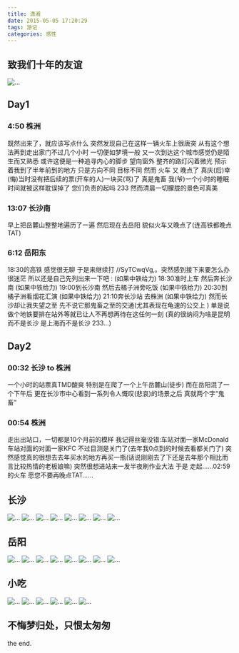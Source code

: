 ```yaml
---
title: 潇湘
date: 2015-05-05 17:20:29
tags: 游记
categories: 感性
---
```

## 致我们十年的友谊
![...](http://ww4.sinaimg.cn/mw690/005P1zB8gw1erx1c2l2h7j30vk0nojxf.jpg)

## Day1

### 4:50 株洲
既然出来了，就应该写点什么   突然发现自己在这样一辆火车上很唐突   从有这个想法再到走出家门不过几个小时  一切便如梦境一般  又一次到达这个城市感觉仍是陌生而又熟悉  或许这便是一种追寻内心的脚步  望向窗外  整齐的路灯闪着微光  预示着我到了半年前到的地方  只是方向不同  目标不同    然而   火车 又 晚点了   真庆(后)幸(悔)当时没有把后续的票(开车的人)一块买(骂)了   真是鬼畜   我(爷)一个小时的睡眠时间就被这样耽误掉了 您们负责的起吗  233   然而清晨一切朦胧的景色可真美

### 13:07 长沙南
早上把岳麓山整整地遍历了一遍  然后现在去岳阳  貌似火车又晚点了(连高铁都晚点TAT)

### 6:12 岳阳东
18:30的高铁  感觉很无聊 于是来继续打  //SyTCwqVg,。突然感到接下来要怎么办很迷茫  所以还是自己先列出来一下吧  :
(如果中铁给力) 18:30准时上车  然后奔长沙南
(如果中铁给力)  19:00到长沙南  然后去橘子洲旁吃饭
(如果中铁给力)  20:30到橘子洲看烟花汇演
(如果中铁给力) 21:10奔长沙站 去株洲
(如果中铁给力)  然而长沙却让我失望之至  先不说它那鬼畜之至的交通(尤其表现在龟速的公交上  ) 单是说做个地铁要排在站外等就已让人不再想再待在这任何一刻  (真的很纳闷为啥是昆明而不是长沙  是上海而不是长沙  233...)

## Day2

### 00:32 长沙 to 株洲
一个小时的站票真TMD酸爽 特别是在爬了一个上午岳麓山(徒步)  而在岳阳混了一个下午后  更在长沙市中心看到一系列令人慨叹(悲哀)的场景之后   真就两个字“鬼畜”

### 00:54 株洲
走出出站口，一切都是10个月前的模样  我记得丝毫没错:车站对面一家McDonald 车站对面的对面一家KFC  不过目测是关门了(去年我0点到的时候去看都关门了)   突然感觉真的很想去去年买水的地方再买一瓶(话说刚刚去了下还是去年那个相比而言比较热情的老板娘嘛)  突然很想进站来一发半夜刷作业大法  于是 走起……02:59的火车  愿您不要再晚点TAT……


## 长沙

![...](http://ww4.sinaimg.cn/mw690/005P1zB8gw1erx2ddemu2j30vk0no470.jpg)
![...](http://ww3.sinaimg.cn/mw690/005P1zB8gw1erx2oan56aj30vk0no401.jpg)
![...](http://ww4.sinaimg.cn/mw690/005P1zB8gw1erx2drwaeqj30vk0nognl.jpg)
![...](http://ww3.sinaimg.cn/mw690/005P1zB8gw1erx2dmmw59j30vk0noacf.jpg)
![...](http://ww3.sinaimg.cn/mw690/005P1zB8gw1erx2dk9m8mj30vk0noq5r.jpg)
![...](http://ww3.sinaimg.cn/mw690/005P1zB8gw1erx2o753ppj30vk0no0uv.jpg)
![...](http://ww1.sinaimg.cn/mw690/005P1zB8gw1erx27hrrpnj30vk0nodi6.jpg)
![...](http://ww1.sinaimg.cn/mw690/005P1zB8gw1erx27shhw9j30vk0no0ys.jpg)


## 岳阳

![...](http://ww1.sinaimg.cn/mw690/005P1zB8gw1erx26fikdyj30vk0noacj.jpg)
![...](http://ww2.sinaimg.cn/mw690/005P1zB8gw1erx25xull2j30vk0noq52.jpg)
![...](http://ww2.sinaimg.cn/mw690/005P1zB8gw1erx26jidvxj30vk0noad9.jpg)
![...](http://ww4.sinaimg.cn/mw690/005P1zB8gw1erx26nrw5tj30vk0noacr.jpg)
![...](http://ww4.sinaimg.cn/mw690/005P1zB8gw1erx1bs4s01j30vk0noguv.jpg)
![...](http://ww4.sinaimg.cn/mw690/005P1zB8gw1erx2ote3szj30vk0lgtb2.jpg)
![...](http://ww2.sinaimg.cn/mw690/005P1zB8gw1erx2orbpvcj30vk0notch.jpg)
![...](http://ww4.sinaimg.cn/mw690/005P1zB8gw1erx1bzayjcj318g0xc167.jpg)


## 小吃

![...](http://ww1.sinaimg.cn/mw690/005P1zB8gw1erx5t07eqrj30vk0nodib.jpg)
![...](http://ww1.sinaimg.cn/mw690/005P1zB8gw1erx2o5juxrj30vk0nowh5.jpg)
![...](http://ww2.sinaimg.cn/mw690/005P1zB8gw1erx2o0n9cej30vk0non0q.jpg)
![...](http://ww3.sinaimg.cn/mw690/005P1zB8gw1erx2nxazq2j30vk0noade.jpg)
![...](http://ww2.sinaimg.cn/mw690/005P1zB8gw1erx2nuzwgbj30vk0nojuo.jpg)
![...](http://ww4.sinaimg.cn/mw690/005P1zB8gw1erx2o968coj30vk0no770.jpg)

## 不悔梦归处，只恨太匆匆
the end.